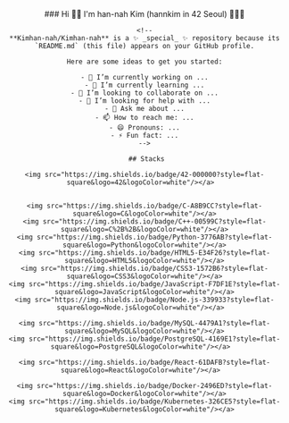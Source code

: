 <div align="center">
    ### Hi 🙌🏼   I'm han-nah Kim (hannkim in 42 Seoul) 👩🏻‍💻

    <!--
    **Kimhan-nah/Kimhan-nah** is a ✨ _special_ ✨ repository because its `README.md` (this file) appears on your GitHub profile.

    Here are some ideas to get you started:

    - 🔭 I’m currently working on ...
    - 🌱 I’m currently learning ...
    - 👯 I’m looking to collaborate on ...
    - 🤔 I’m looking for help with ...
    - 💬 Ask me about ...
    - 📫 How to reach me: ...
    - 😄 Pronouns: ...
    - ⚡ Fun fact: ...
    -->

     ## Stacks

<!--      badge 사용 방법
     <img src="https://img.shields.io/badge/쓰고자하는_텍스트-컬러코드?style=flat-square&logo=simpleicons에서_아이콘이름&logoColor=white"/></a>&nbsp 
 -->
    <img src="https://img.shields.io/badge/42-000000?style=flat-square&logo=42&logoColor=white"/></a>  


    <img src="https://img.shields.io/badge/C-A8B9CC?style=flat-square&logo=C&logoColor=white"/></a>
    <img src="https://img.shields.io/badge/C++-00599C?style=flat-square&logo=C%2B%2B&logoColor=white"/></a>
    <img src="https://img.shields.io/badge/Python-3776AB?style=flat-square&logo=Python&logoColor=white"/></a>
    <img src="https://img.shields.io/badge/HTML5-E34F26?style=flat-square&logo=HTML5&logoColor=white"/></a>
    <img src="https://img.shields.io/badge/CSS3-1572B6?style=flat-square&logo=CSS3&logoColor=white"/></a>
    <img src="https://img.shields.io/badge/JavaScript-F7DF1E?style=flat-square&logo=JavaScript&logoColor=white"/></a>
    <img src="https://img.shields.io/badge/Node.js-339933?style=flat-square&logo=Node.js&logoColor=white"/></a>  

    <img src="https://img.shields.io/badge/MySQL-4479A1?style=flat-square&logo=MySQL&logoColor=white"/></a>
    <img src="https://img.shields.io/badge/PostgreSQL-4169E1?style=flat-square&logo=PostgreSQL&logoColor=white"/></a>  

    <img src="https://img.shields.io/badge/React-61DAFB?style=flat-square&logo=React&logoColor=white"/></a>  

    <img src="https://img.shields.io/badge/Docker-2496ED?style=flat-square&logo=Docker&logoColor=white"/></a>
    <img src="https://img.shields.io/badge/Kubernetes-326CE5?style=flat-square&logo=Kubernetes&logoColor=white"/></a>

</div>
